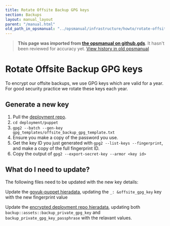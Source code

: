 ```yaml
---
title: Rotate Offsite Backup GPG keys
section: Backups
layout: manual_layout
parent: "/manual.html"
old_path_in_opsmanual: "../opsmanual/infrastructure/howto/rotate-offsite-backup-gpg-keys.md"
---
```




> **This page was imported from [the opsmanual on github.gds](https://github.gds/gds/opsmanual)**.
It hasn't been reviewed for accuracy yet.
[View history in old opsmanual](https://github.gds/gds/opsmanual/tree/master/infrastructure/howto/rotate-offsite-backup-gpg-keys.md)


# Rotate Offsite Backup GPG keys

To encrypt our offsite backups, we use GPG keys which are valid for a year. For
good security practice we rotate these keys each year.

## Generate a new key

1. Pull the [deployment repo](https://github.gds/gds/deployment).
2. `cd deployment/puppet`
3. `gpg2 --batch --gen-key gpg_templates/offsite_backup_gpg_template.txt`
4. Ensure you make a copy of the password you use.
5. Get the key ID you just generated with `gpg2 --list-keys --fingerprint`, and make a copy of the full fingerprint ID.
6. Copy the output of `gpg2 --export-secret-key --armor <key id>`

## What do I need to update?

The following files need to be updated with the new key details:

Update the [govuk-puppet hieradata](https://github.com/alphagov/govuk-puppet/blob/master/hieradata/production.yaml),
updating the `_: &offsite_gpg_key` key with the new fingerprint value

Update the [encrypted deployment repo hieradata](https://github.gds/gds/deployment/blob/master/puppet/hieradata/production_credentials.yaml),
updating both `backup::assets::backup_private_gpg_key` and `backup_private_gpg_key_passphrase` with
the relavant values.
